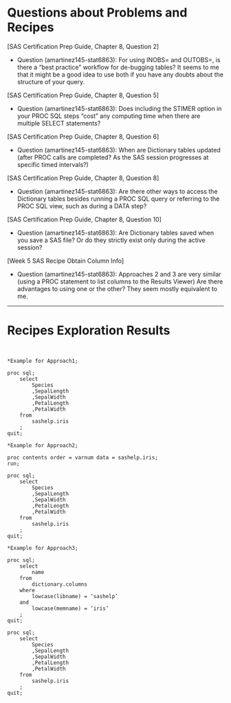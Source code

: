 
# Questions about Problems and Recipes



[SAS Certification Prep Guide, Chapter 8, Question 2]
* Question (amartinez145-stat6863): For using INOBS= and OUTOBS=, is there a “best practice” workflow for de-bugging tables? It seems to me that it might be a good idea to use both if you have any doubts about the structure of your query.

[SAS Certification Prep Guide, Chapter 8, Question 5]
* Question (amartinez145-stat6863): Does including the STIMER option in your PROC SQL steps “cost” any computing time when there are multiple SELECT statements?

[SAS Certification Prep Guide, Chapter 8, Question 6]
* Question (amartinez145-stat6863): When are Dictionary tables updated (after PROC calls are completed? As the SAS session progresses at specific timed intervals?)

[SAS Certification Prep Guide, Chapter 8, Question 8]
* Question (amartinez145-stat6863): Are there other ways to access the Dictionary tables besides running a PROC SQL query or referring to the PROC SQL view, such as during a DATA step?

[SAS Certification Prep Guide, Chapter 8, Question 10]
* Question (amartinez145-stat6863): Are Dictionary tables saved when you save a SAS file? Or do they strictly exist only during the active session?

[Week 5 SAS Recipe Obtain Column Info]
* Question (amartinez145-stat6863): Approaches 2 and 3 are very similar (using a PROC statement to list columns to the Results Viewer) Are there advantages to using one or the other? They seem mostly equivalent to me.




***


# Recipes Exploration Results


```


*Example for Approach1;

proc sql;
    select
        Species
        ,SepalLength
        ,SepalWidth
        ,PetalLength
        ,PetalWidth
    from
        sashelp.iris
    ;
quit;

*Example for Approach2;

proc contents order = varnum data = sashelp.iris;
run;

proc sql;
    select
        Species
        ,SepalLength
        ,SepalWidth
        ,PetalLength
        ,PetalWidth
    from
        sashelp.iris
    ;
quit;

*Example for Approach3;

proc sql;
    select
        name
    from
        dictionary.columns
    where
        lowcase(libname) = ‘sashelp’
    and
        lowcase(memname) = ‘iris’
    ;
quit;

proc sql;
    select
        Species
        ,SepalLength
        ,SepalWidth
        ,PetalLength
        ,PetalWidth
    from
        sashelp.iris
    ;
quit;




```
